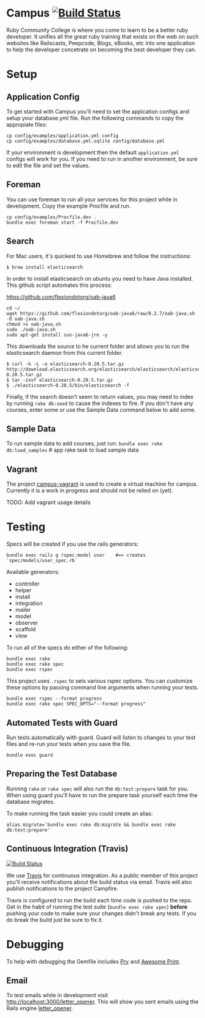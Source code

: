 # Campus [![Build Status](https://travis-ci.org/rubycommcollege/campus.png?branch=master)](https://travis-ci.org/rubycommcollege/campus)

Ruby Community College is where you come to learn to be a better ruby developer.  It unifies all the great ruby training that exists on the web on such websites like Railscasts, Peepcode, Blogs, eBooks, etc into one application to help the developer concetrate on becoming the best developer they can.

Setup
=====

Application Config
------------------

To get started with Campus you'll need to set the applcation configs and setup your database.yml
file. Run the following commands to copy the appropiate files:

```shell
cp config/examples/application.yml config
cp config/examples/database.yml.sqlite config/database.yml
```

If your environment is development then the default `application.yml` configs will work for you. If you
need to run in another environment, be sure to edit the file and set the values.

Foreman
-------

You can use foreman to run all your services for this project while in development. Copy the example
Procfile and run.

```shell
cp config/examples/Procfile.dev .
bundle exec foreman start -f Procfile.dev
```

Search
------

For Mac users, it's quickest to use Homebrew and follow the instructions:

```shell
$ brew install elasticsearch
```

In order to install elasticsearch on ubuntu you need to have Java installed.  This github script automates this process:

https://github.com/flexiondotorg/oab-java6

```shell
cd ~/
wget https://github.com/flexiondotorg/oab-java6/raw/0.2.7/oab-java.sh -O oab-java.sh
chmod +x oab-java.sh
sudo ./oab-java.sh
sudo apt-get install sun-java6-jre -y
```

This downloads the source to he current folder and allows you to run the elasticsearch daemon from this current folder.

```shell
$ curl -k -L -o elasticsearch-0.20.5.tar.gz http://download.elasticsearch.org/elasticsearch/elasticsearch/elasticsearch-0.20.5.tar.gz
$ tar -zxvf elasticsearch-0.20.5.tar.gz
$ ./elasticsearch-0.20.5/bin/elasticsearch -f
```

Finally, if the search doesn't seem to return values, you may need to index by running `rake db:seed` to cause the indexes to fire.  If you don't have any courses, enter some or use the Sample Data command below to add some.

Sample Data
-----------

To run sample data to add courses, just run: `bundle exec rake db:load_samples` # app rake task to load sample data

Vagrant
-------

The project [campus-vagrant](https://github.com/rubycommcollege/campus-vagrant) is used to create a
virtual machine for campus. Currently it is a work in progress and should not be relied on (yet).

TODO: Add vagrant usage details

Testing
=======

Specs will be created if you use the rails generators:

```shell
bundle exec rails g rspec:model user    #=> creates `spec/models/user_spec.rb`
```

Available generators:

* controller
* helper
* install
* integration
* mailer
* model
* observer
* scaffold
* view

To run all of the specs do either of the following:

```shell
bundle exec rake
bundle exec rake spec
bundle exec rspec
```

This project uses `.rspec` to sets various rspec options. You can customize these options by passing
command line arguments when running your tests.

```shell
bundle exec rspec --format progress
bundle exec rake spec SPEC_OPTS="--format progress"
```

Automated Tests with Guard
--------------------------

Run tests automatically with guard. Guard will listen to changes to your test files and re-run your
tests when you save the file.

```shell
bundle exec guard
```

Preparing the Test Database
---------------------------

Running `rake` or `rake spec` will also run the `db:test:prepare` task for you.  When using guard
you'll have to run the prepare task yourself each time the database migrates.

To make running the task easier you could create an alias:

```
alias migrate='bundle exec rake db:migrate && bundle exec rake
db:test:prepare'
```

Continuous Integration (Travis)
-------------------------------

[![Build Status](https://travis-ci.org/rubycommcollege/campus.png?branch=master)](https://travis-ci.org/rubycommcollege/campus)

We use [Travis](https://travis-ci.org/rubycommcollege/campus) for continuous integration. As a
public member of this project you'll receive notifications about the build status via email. Travis
will also publish notifications to the project Campfire.

Travis is configured to run the build each time code is pushed to the repo. Get in the habit of
running the test suite (`bundle exec rake spec`) **before** pushing your code to make sure your
changes didn't break any tests. If you do break the build just be sure to fix it.

Debugging
=========

To help with debugging the Gemfile includes [Pry](http://pryrepl.org/) and [Awesome
Print](https://github.com/michaeldv/awesome_print).

Email
-----

To test emails while in development visit
[http://localhost:3000/letter_opener](http://localhost:3000/letter_opener/). This will show you sent
emails using the Rails engine [letter_opener](https://github.com/fgrehm/letter_opener_web).




